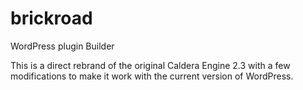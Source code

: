 # brickroad
WordPress plugin Builder

This is a direct rebrand of the original Caldera Engine 2.3 with a few modifications to make it work with the current version of WordPress.
